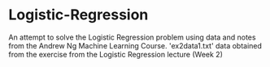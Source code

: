 # Logistic-Regression

An attempt to solve the Logistic Regression problem using data and notes from the Andrew Ng Machine Learning Course.
'ex2data1.txt' data obtained from the exercise from the Logistic Regression lecture (Week 2)
